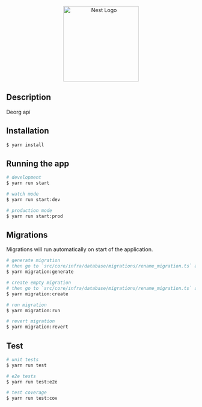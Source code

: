 <p align="center">
  <a href="v2.gib.work" target="blank"><img src="https://avatars.githubusercontent.com/u/144677066?s=200&v=4" width="200" alt="Nest Logo" /></a>
</p>

## Description

Deorg api

## Installation

```bash
$ yarn install
```

## Running the app

```bash
# development
$ yarn run start

# watch mode
$ yarn run start:dev

# production mode
$ yarn run start:prod
```

## Migrations

Migrations will run automatically on start of the application.

```bash
# generate migration
# then go to `src/core/infra/database/migrations/rename_migration.ts` and rename the class name to something more meaningful
$ yarn migration:generate

# create empty migration
# then go to `src/core/infra/database/migrations/rename_migration.ts` and rename the class name to something more meaningful
$ yarn migration:create

# run migration
$ yarn migration:run

# revert migration
$ yarn migration:revert
```

## Test

```bash
# unit tests
$ yarn run test

# e2e tests
$ yarn run test:e2e

# test coverage
$ yarn run test:cov
```
